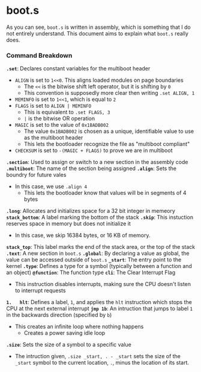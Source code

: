 # boot.s

As you can see, `boot.s` is written in assembly, which is something that I do not entirely understand. This document aims to explain what `boot.s` really does.

### Command Breakdown

**`.set`**: Declares constant variables for the multiboot header

- `ALIGN` is set to `1<<0`. This aligns loaded modules on page boundaries
  - The `<<` is the bitwise shift left operator, but it is shifting by `0`
  - This convention is supposedly more clear then writing `.set ALIGN, 1`
- `MEMINFO` is set to `1<<1`, which is equal to `2`
- `FLAGS` is set to `ALIGN | MEMINFO`
  - This is equivalent to `.set FLAGS, 3`
  - `|` is the bitwise OR operation
- `MAGIC` is set to the value of `0x1BADB002`
  - The value `0x1BADB002` is chosen as a unique, identifiable value to use as the multiboot header
  - This lets the bootloader recognize the file as "multiboot compliant"
- `CHECKSUM` is set to `-(MAGIC + FLAGS)` to prove we are in multiboot

**`.section`**: Used to assign or switch to a new section in the assembly code
**`.multiboot`**: The name of the section being assigned
**`.align`**: Sets the boundry for future vales

- In this case, we use `.align 4`
  - This lets the bootloader know that values will be in segments of 4 bytes

**`.long`**: Allocates and initializes space for a 32 bit integer in memeory
**`stack_bottom`**: A label marking the bottom of the stack
**`.skip`**: This instuction reserves space in memory but does not initialize it

- In this case, we skip 16384 bytes, or 16 KB of memory.

**`stack_top`**: This label marks the end of the stack area, or the top of the stack
**`.text`**: A new section in `boot.s`
**`.global`**: By declaring a value as global, the value can be accessed outside of `boot.s`
**`_start`**: The entry point to the kernel
**`.type`**: Defines a type for a symbol (typically between a function and an object)
**`@function`**: The function type
**`cli`**: The Clear Interrupt Flag

- This instruction disables interrupts, making sure the CPU doesn't listen to interrupt requests

**`1.   hlt`**: Defines a label, `1`, and applies the `hlt` instruction which stops the CPU at the next external interrupt
**`jmp 1b`**: An intruction that jumps to label `1` in the backwards direction (specified by `b`)

- This creates an infinite loop where nothing happens
  - Creates a power saving idle loop

**`.size`**: Sets the size of a symbol to a specific value

- The intruction given, `.size _start, . - _start` sets the size of the `_start` symbol to the current location, `.`, minus the location of its start.
